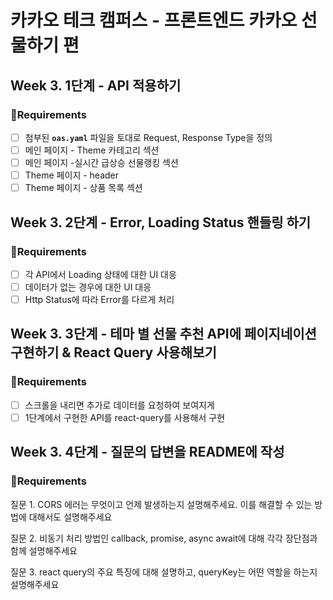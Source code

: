 # 카카오 테크 캠퍼스 - 프론트엔드 카카오 선물하기 편

## Week 3. 1단계 - API 적용하기

### 📝Requirements

- [ ] 첨부된 **`oas.yaml`** 파일을 토대로 Request, Response Type을 정의
- [ ] 메인 페이지 - Theme 카테고리 섹션
- [ ] 메인 페이지 -실시간 급상승 선물랭킹 섹션
- [ ] Theme 페이지 - header
- [ ] Theme 페이지 - 상품 목록 섹션

## Week 3. 2단계 - Error, Loading Status 핸들링 하기

### 📝Requirements

- [ ] 각 API에서 Loading 상태에 대한 UI 대응
- [ ] 데이터가 없는 경우에 대한 UI 대응
- [ ] Http Status에 따라 Error를 다르게 처리

## Week 3. 3단계 - 테마 별 선물 추천 API에 페이지네이션 구현하기 & React Query 사용해보기

### 📝Requirements

- [ ] 스크롤을 내리면 추가로 데이터를 요청하여 보여지게
- [ ] 1단계에서 구현한 API를 react-query를 사용해서 구현

## Week 3. 4단계 - 질문의 답변을 README에 작성

### 📝Requirements

질문 1. CORS 에러는 무엇이고 언제 발생하는지 설명해주세요. 이를 해결할 수 있는 방법에 대해서도 설명해주세요

질문 2. 비동기 처리 방법인 callback, promise, async await에 대해 각각 장단점과 함께 설명해주세요

질문 3. react query의 주요 특징에 대해 설명하고, queryKey는 어떤 역할을 하는지 설명해주세요

